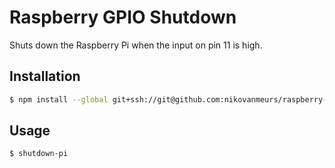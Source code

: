 # Raspberry GPIO Shutdown

Shuts down the Raspberry Pi when the input on pin 11 is high.

## Installation

```bash
$ npm install --global git+ssh://git@github.com:nikovanmeurs/raspberry-gpio-shutdown.git
```

## Usage

```bash
$ shutdown-pi
```